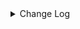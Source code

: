 <details><summary> Change Log </summary>

| Change | Commit | Version |
| --- | --- | --- |
|fix code style|https://github.com/apache/seatunnel/commit/d62342aa5| dev |
|[maven-release-plugin] prepare for next development iteration|https://github.com/apache/seatunnel/commit/dca66b78d| dev |
|[maven-release-plugin] prepare release 2.3.10|https://github.com/apache/seatunnel/commit/5c8a4c03d|2.3.10|
|[Improve][Connector-V2] RocketMQ Source add message tag config (#8825)|https://github.com/apache/seatunnel/commit/5913e8c35|2.3.10|
|[Improve][Connector-V2] Add optional flag for rocketmq connector to skip parse errors instead of failing (#8737)|https://github.com/apache/seatunnel/commit/701f17b5d|2.3.10|
|[Improve][Connector-V2] RocketMQ Sink add message tag config (#7996)|https://github.com/apache/seatunnel/commit/97a1b00e4|2.3.9|
|[Feature][Restapi] Allow metrics information to be associated to logical plan nodes (#7786)|https://github.com/apache/seatunnel/commit/6b7c53d03|2.3.9|
|[Fix][Connector-V2] Fix some throwable error not be caught (#7657)|https://github.com/apache/seatunnel/commit/e19d73282|2.3.8|
|[Feature][Kafka] Support multi-table source read  (#5992)|https://github.com/apache/seatunnel/commit/60104602d|2.3.6|
|[Fix][connector-rocketmq] commit a correct offset to broker &amp; reduce ThreadInterruptedException log (#6668)|https://github.com/apache/seatunnel/commit/b7480e1a8|2.3.6|
|[fix][connector-rocketmq]Fix a NPE problem when checkpoint.interval is set too small(#6624) (#6625)|https://github.com/apache/seatunnel/commit/6e0c81d49|2.3.5|
|[Test][E2E] Add thread leak check for connector (#5773)|https://github.com/apache/seatunnel/commit/1f2f3fc5f|2.3.4|
|[Fix] [Connector] Rocketmq source startOffset greater than endOffset error (#6287)|https://github.com/apache/seatunnel/commit/cd44b5894|2.3.4|
|[Improve][Common] Introduce new error define rule (#5793)|https://github.com/apache/seatunnel/commit/9d1b2582b|2.3.4|
|[Improve] Remove use `SeaTunnelSink::getConsumedType` method and mark it as deprecated (#5755)|https://github.com/apache/seatunnel/commit/8de740810|2.3.4|
|[Improve][CheckStyle] Remove useless &#x27;SuppressWarnings&#x27; annotation of checkstyle. (#5260)|https://github.com/apache/seatunnel/commit/51c0d709b|2.3.4|
|[Improve][pom] Formatting pom (#4761)|https://github.com/apache/seatunnel/commit/1d6d3815e|2.3.2|
|[Hotfix][Connector-V2][RocketMQ] Fix rocketmq spark e2e test cases (#4583)|https://github.com/apache/seatunnel/commit/e711f6ef4|2.3.2|
|[Feature][Connector-V2] Add rocketmq source and sink (#4007)|https://github.com/apache/seatunnel/commit/e33389755|2.3.2|

</details>
